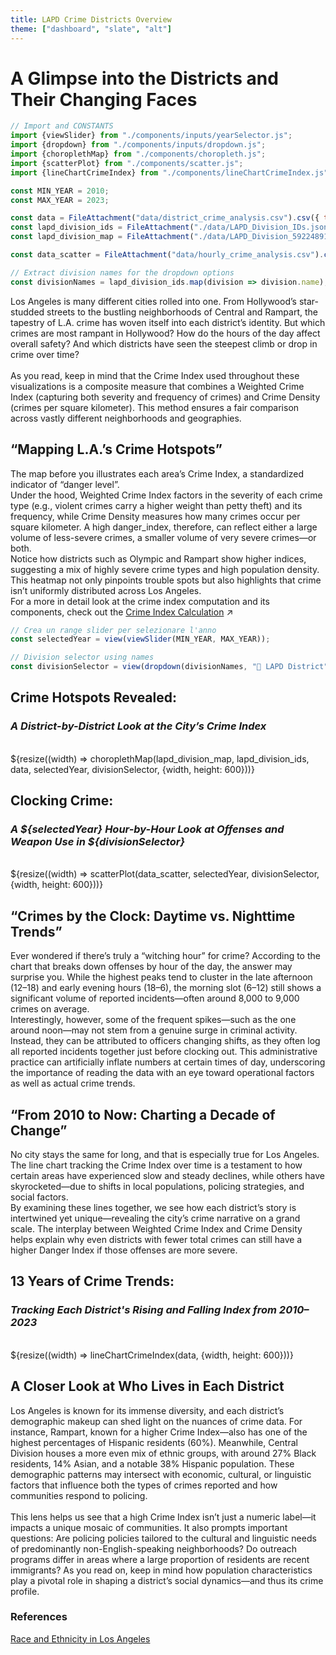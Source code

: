 ```yaml
---
title: LAPD Crime Districts Overview
theme: ["dashboard", "slate", "alt"]
---
```


<!-- CSS Style file reference -->
<link rel="stylesheet" href="style.css">

# A Glimpse into the Districts and Their Changing Faces

```js
// Import and CONSTANTS
import {viewSlider} from "./components/inputs/yearSelector.js";
import {dropdown} from "./components/inputs/dropdown.js";
import {choroplethMap} from "./components/choropleth.js";
import {scatterPlot} from "./components/scatter.js";
import {lineChartCrimeIndex} from "./components/lineChartCrimeIndex.js";

const MIN_YEAR = 2010;
const MAX_YEAR = 2023;
```

```js
const data = FileAttachment("data/district_crime_analysis.csv").csv({ typed: true });
const lapd_division_ids = FileAttachment("./data/LAPD_Division_IDs.json").json();
const lapd_division_map = FileAttachment("./data/LAPD_Division_5922489107755548254.geojson").json();

const data_scatter = FileAttachment("data/hourly_crime_analysis.csv").csv({ typed: true });
```

```js
// Extract division names for the dropdown options
const divisionNames = lapd_division_ids.map(division => division.name);
```

<div class="grid grid-cols-1">
Los Angeles is many different cities rolled into one. From Hollywood’s star-studded streets to the bustling neighborhoods of Central and Rampart, the tapestry of L.A. crime has woven itself into each district’s identity. But which crimes are most rampant in Hollywood? How do the hours of the day affect overall safety? And which districts have seen the steepest climb or drop in crime over time?<br><br>
As you read, keep in mind that the Crime Index used throughout these visualizations is a composite measure that combines a Weighted Crime Index (capturing both severity and frequency of crimes) and Crime Density (crimes per square kilometer). This method ensures a fair comparison across vastly different neighborhoods and geographies.
</div>

## “Mapping L.A.’s Crime Hotspots”

<div class="grid grid-cols-1">
The map before you illustrates each area’s Crime Index, a standardized indicator of “danger level”.<br> Under the hood, Weighted Crime Index factors in the severity of each crime type (e.g., violent crimes carry a higher weight than petty theft) and its frequency, while Crime Density measures how many crimes occur per square kilometer. A high danger_index, therefore, can reflect either a large volume of less-severe crimes, a smaller volume of very severe crimes—or both.<br>
Notice how districts such as Olympic and Rampart show higher indices, suggesting a mix of highly severe crime types and high population density. This heatmap not only pinpoints trouble spots but also highlights that crime isn’t uniformly distributed across Los Angeles.<br>
</div>

<div class="grid grid-cols-1">For a more in detail look at the crime index computation and its components, check out the <a href="https://emulars.github.io/la-crime/dataPreparation#introduction-of-the-crime-relevance-column">Crime Index Calculation<span style="display: inline-block; margin-left: 0.25rem;">↗︎</span></a></div>


<div class="grid grid-cols-2">
  <div class="card">

  ```js
  // Crea un range slider per selezionare l'anno
  const selectedYear = view(viewSlider(MIN_YEAR, MAX_YEAR));
  ```

  </div>
  <div class="card">

  ```js
  // Division selector using names
  const divisionSelector = view(dropdown(divisionNames, "🗾 LAPD District"));
  ```

  </div>
</div>

<div class="grid grid-cols-2">
  <div class="card">
    <h2>Crime Hotspots Revealed:</h2>
    <h3><em>A District-by-District Look at the City’s Crime Index</em></h3> 
    </br>
    ${resize((width) => choroplethMap(lapd_division_map, lapd_division_ids, data, selectedYear, divisionSelector, {width, height: 600}))}
  </div>

  <div class="card">
    <h2>Clocking Crime:</h2>
    <h3><em>A ${selectedYear} Hour-by-Hour Look at Offenses and Weapon Use in ${divisionSelector}</em></h3> 
    </br>
    ${resize((width) => scatterPlot(data_scatter, selectedYear, divisionSelector, {width, height: 600}))}
  </div>
</div>

## “Crimes by the Clock: Daytime vs. Nighttime Trends”

<div class="grid grid-cols-1">
Ever wondered if there’s truly a “witching hour” for crime? According to the chart that breaks down offenses by hour of the day, the answer may surprise you. While the highest peaks tend to cluster in the late afternoon (12–18) and early evening hours (18–6), the morning slot (6–12) still shows a significant volume of reported incidents—often around 8,000 to 9,000 crimes on average.<br>
Interestingly, however, some of the frequent spikes—such as the one around noon—may not stem from a genuine surge in criminal activity. Instead, they can be attributed to officers changing shifts, as they often log all reported incidents together just before clocking out. This administrative practice can artificially inflate numbers at certain times of day, underscoring the importance of reading the data with an eye toward operational factors as well as actual crime trends.
</div>

## “From 2010 to Now: Charting a Decade of Change”

<div class="grid grid-cols-1">
No city stays the same for long, and that is especially true for Los Angeles. The line chart tracking the Crime Index over time is a testament to how certain areas have experienced slow and steady declines, while others have skyrocketed—due to shifts in local populations, policing strategies, and social factors.<br>
By examining these lines together, we see how each district’s story is intertwined yet unique—revealing the city’s crime narrative on a grand scale. The interplay between Weighted Crime Index and Crime Density helps explain why even districts with fewer total crimes can still have a higher Danger Index if those offenses are more severe.
</div>

<div class="grid grid-cols-1">
  <div class="card">
    <h2>13 Years of Crime Trends:</h2>
    <h3><em>Tracking Each District's Rising and Falling Index from 2010–2023</em></h3> 
    </br>
    ${resize((width) => lineChartCrimeIndex(data, {width, height: 600}))}
  </div>
</div>

## A Closer Look at Who Lives in Each District

<div class="grid grid-cols-1"> Los Angeles is known for its immense diversity, and each district’s demographic makeup can shed light on the nuances of crime data. For instance, Rampart, known for a higher Crime Index—also has one of the highest percentages of Hispanic residents (60%). Meanwhile, Central Division houses a more even mix of ethnic groups, with around 27% Black residents, 14% Asian, and a notable 38% Hispanic population. These demographic patterns may intersect with economic, cultural, or linguistic factors that influence both the types of crimes reported and how communities respond to policing.<br><br> This lens helps us see that a high Crime Index isn’t just a numeric label—it impacts a unique mosaic of communities. It also prompts important questions: Are policing policies tailored to the cultural and linguistic needs of predominantly non-English-speaking neighborhoods? Do outreach programs differ in areas where a large proportion of residents are recent immigrants? As you read on, keep in mind how population characteristics play a pivotal role in shaping a district’s social dynamics—and thus its crime profile. </div>

### References

[Race and Ethnicity in Los Angeles](https://statisticalatlas.com/place/California/Los-Angeles/Race-and-Ethnicity)